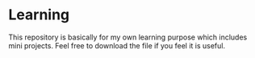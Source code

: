 # Learning
This repository is basically for my own learning purpose which includes mini projects. Feel free to download the file if you feel it is useful.
